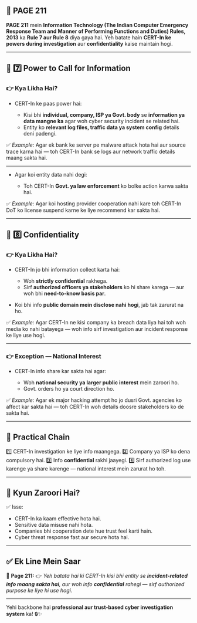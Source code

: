 
## 📄 **PAGE 211**

**PAGE 211** mein **Information Technology (The Indian Computer Emergency Response Team and Manner of Performing Functions and Duties) Rules, 2013** ka **Rule 7 aur Rule 8** diya gaya hai.
Yeh batate hain **CERT-In ke powers during investigation** aur **confidentiality** kaise maintain hogi.

---

## 🔹 **7️⃣ Power to Call for Information**

### 👉 Kya Likha Hai?

* CERT-In ke paas power hai:

  * Kisi bhi **individual, company, ISP ya Govt. body** se **information ya data mangne ka** agar woh cyber security incident se related hai.
  * Entity ko **relevant log files, traffic data ya system config** details deni padengi.

✅ *Example:* Agar ek bank ke server pe malware attack hota hai aur source trace karna hai — toh CERT-In bank se logs aur network traffic details maang sakta hai.

---

* Agar koi entity data nahi degi:

  * Toh CERT-In **Govt. ya law enforcement** ko bolke action karwa sakta hai.

✅ *Example:* Agar koi hosting provider cooperation nahi kare toh CERT-In DoT ko license suspend karne ke liye recommend kar sakta hai.

---

## 🔹 **8️⃣ Confidentiality**

### 👉 Kya Likha Hai?

* CERT-In jo bhi information collect karta hai:

  * Woh **strictly confidential** rakhega.
  * Sirf **authorized officers ya stakeholders** ko hi share karega — aur woh bhi **need-to-know basis par**.
* Koi bhi info **public domain mein disclose nahi hogi**, jab tak zarurat na ho.

✅ *Example:* Agar CERT-In ne kisi company ka breach data liya hai toh woh media ko nahi batayega — woh info sirf investigation aur incident response ke liye use hogi.

---

### 👉 Exception — National Interest

* CERT-In info share kar sakta hai agar:

  * Woh **national security ya larger public interest** mein zaroori ho.
  * Govt. orders ho ya court direction ho.

✅ *Example:* Agar ek major hacking attempt ho jo dusri Govt. agencies ko affect kar sakta hai — toh CERT-In woh details doosre stakeholders ko de sakta hai.

---

## 🧩 **Practical Chain**

1️⃣ CERT-In investigation ke liye info maangega.
2️⃣ Company ya ISP ko dena compulsory hai.
3️⃣ Info **confidential** rakhi jaayegi.
4️⃣ Sirf authorized log use karenge ya share karenge — national interest mein zarurat ho toh.

---

## 🔹 **Kyun Zaroori Hai?**

✅ Isse:

* CERT-In ka kaam effective hota hai.
* Sensitive data misuse nahi hota.
* Companies bhi cooperation dete hue trust feel karti hain.
* Cyber threat response fast aur secure hota hai.

---

## ✅ **Ek Line Mein Saar**

📌 **Page 211:**
👉 *Yeh batata hai ki CERT-In kisi bhi entity se **incident-related info maang sakta hai**, aur woh info **confidential** rahegi — sirf authorized purpose ke liye hi use hogi.*

---

Yehi backbone hai **professional aur trust-based cyber investigation system** ka! 🔒✨
